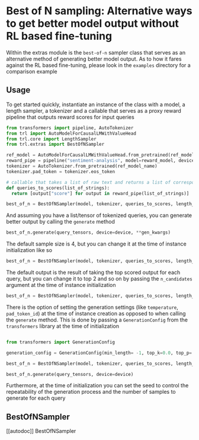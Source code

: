 # Best of N sampling: Alternative ways to get better model output without RL based fine-tuning

Within the extras module is the `best-of-n` sampler class that serves as an alternative method of generating better model output.
As to how it fares against the RL based fine-tuning, please look in the `examples` directory for a comparison example

## Usage

To get started quickly, instantiate an instance of the class with a model, a length sampler, a tokenizer and a callable that serves as a proxy reward pipeline that outputs reward scores for input queries

```python
from transformers import pipeline, AutoTokenizer
from trl import AutoModelForCausalLMWithValueHead
from trl.core import LengthSampler
from trl.extras import BestOfNSampler

ref_model = AutoModelForCausalLMWithValueHead.from_pretrained(ref_model_name)
reward_pipe = pipeline("sentiment-analysis", model=reward_model, device=device)
tokenizer = AutoTokenizer.from_pretrained(ref_model_name)
tokenizer.pad_token = tokenizer.eos_token

# callable that takes a list of raw text and returns a list of corresponding reward scores
def queries_to_scores(list_of_strings):
  return [output["score"] for output in reward_pipe(list_of_strings)]

best_of_n = BestOfNSampler(model, tokenizer, queries_to_scores, length_sampler=output_length_sampler)
```

And assuming you have a list/tensor of tokenized queries, you can generate better output by calling the `generate` method

```python
best_of_n.generate(query_tensors, device=device, **gen_kwargs)
```

The default sample size is 4, but you can change it at the time of instance initialization like so

```python
best_of_n = BestOfNSampler(model, tokenizer, queries_to_scores, length_sampler=output_length_sampler, sample_size=8)
```

The default output is the result of taking the top scored output for each query, but you can change it to top 2 and so on by passing the `n_candidates` argument at the time of instance initialization

```python
best_of_n = BestOfNSampler(model, tokenizer, queries_to_scores, length_sampler=output_length_sampler, n_candidates=2)
```

There is the option of setting the generation settings (like `temperature`, `pad_token_id`) at the time of instance creation as opposed to when calling the `generate` method.
This is done by passing a `GenerationConfig` from the `transformers` library at the time of initialization

```python

from transformers import GenerationConfig

generation_config = GenerationConfig(min_length= -1, top_k=0.0, top_p= 1.0, do_sample= True, pad_token_id=tokenizer.eos_token_id)

best_of_n = BestOfNSampler(model, tokenizer, queries_to_scores, length_sampler=output_length_sampler, generation_config=generation_config)

best_of_n.generate(query_tensors, device=device)

```

Furthermore, at the time of initialization you can set the seed to control the repeatability of the generation process and the number of samples to generate for each query

## BestOfNSampler

[[autodoc]] BestOfNSampler
